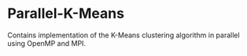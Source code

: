 # Parallel-K-Means
Contains implementation of the K-Means clustering algorithm in parallel using OpenMP and MPI.
